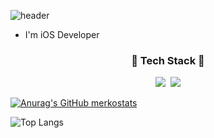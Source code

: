 ![header](https://capsule-render.vercel.app/api?type=Rounded&color=7DCCF2&height=120&section=header&text=🌈Hi!%20there,%20I'm%20500Beckwon!🍮️️️&fontAlign=50&fontAlignY=55&fontSize=50&fontColor=FFFFFF)

* I'm iOS Developer

<h3 align="center">📱 Tech Stack 📖</h3>
<p align="center">
<img src="https://img.shields.io/badge/Swift-FA7343?style=flat-squaree&logo=Swift&logoColor=white"></a>&nbsp 
<img src="https://img.shields.io/badge/iOS-000000?style=flat-square">
 <br>
</p>

<!--
**Byunghoon-Ann/ByungHoon-Ann** is a ✨ _special_ ✨ repository because its `README.md` (this file) appears on your GitHub profile.

Here are some ideas to get you started:

- 🔭 I’m currently working on ...
- 🌱 I’m currently learning ...
- 👯 I’m looking to collaborate on ...
- 🤔 I’m looking for help with ...
- 💬 Ask me about ...
- 📫 How to reach me: ...
- 😄 Pronouns: ...
- ⚡ Fun fact: ...
-->

[![Anurag's GitHub merkostats](https://github-readme-stats.vercel.app/api?username=500beckwon&count_private=true&show_icons=true&title_color=78D4F7&text_color=81DAF5&icon_color=00BFFF&border_color=FFFFFF&bg_color=424242)](https://github.com/anuraghazra/github-readme-stats)

![Top Langs](https://github-readme-stats.vercel.app/api/top-langs/?username=500beckwon)

